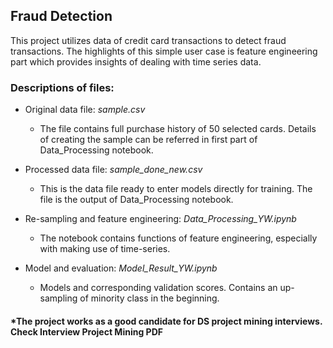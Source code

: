 ## Fraud Detection
This project utilizes data of credit card transactions to detect fraud transactions. The highlights of this simple user case is feature engineering part which provides insights of dealing with time series data.

### Descriptions of files:

- Original data file: *sample.csv*
  - The file contains full purchase history of 50 selected cards. Details of creating the sample can be referred in first part of Data_Processing notebook.
  
- Processed data file: *sample_done_new.csv*
  - This is the data file ready to enter models directly for training. The file is the output of Data_Processing notebook. 

- Re-sampling and feature engineering: *Data_Processing_YW.ipynb*
  - The notebook contains functions of feature engineering, especially with making use of time-series. 
  
- Model and evaluation: *Model_Result_YW.ipynb*
  - Models and corresponding validation scores. Contains an up-sampling of minority class in the beginning.
  
#### *The project works as a good candidate for DS project mining interviews. Check Interview Project Mining PDF 

